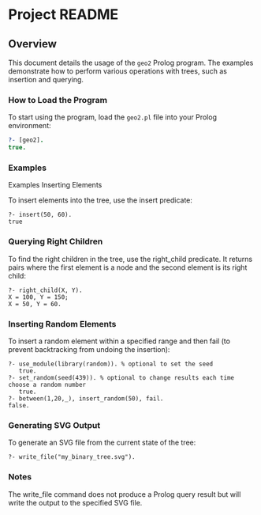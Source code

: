 # Project README

## Overview
This document details the usage of the `geo2` Prolog program. The examples demonstrate how to perform various operations with trees, such as insertion and querying.

### How to Load the Program
To start using the program, load the `geo2.pl` file into your Prolog environment:

```prolog
?- [geo2].
true.
```

### Examples
Examples
Inserting Elements

To insert elements into the tree, use the insert predicate:
```
?- insert(50, 60).
true
```

### Querying Right Children

To find the right children in the tree, use the right_child predicate. It returns pairs where the first element is a node and the second element is its right child:

```
?- right_child(X, Y).
X = 100, Y = 150;
X = 50, Y = 60.
```

### Inserting Random Elements

To insert a random element within a specified range and then fail (to prevent backtracking from undoing the insertion):

```
?- use_module(library(random)). % optional to set the seed
   true.
?- set_random(seed(439)). % optional to change results each time choose a random number
   true.
?- between(1,20,_), insert_random(50), fail.
false.
```

### Generating SVG Output

To generate an SVG file from the current state of the tree:

```
?- write_file("my_binary_tree.svg").
```

### Notes

The write_file command does not produce a Prolog query result but will write the output to the specified SVG file.